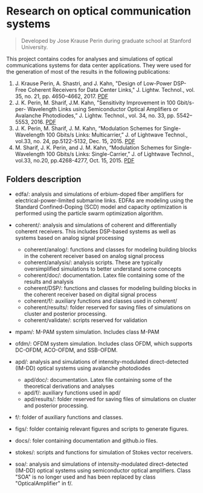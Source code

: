 #  Research on optical communication systems
> Developed by Jose Krause Perin during graduate school at Stanford University.

This project contains codes for analyses and simulations of optical communications systems for data center applications. They were used for the generation of most of the results in the following publications:

1. J. Krause Perin, A. Shastri, and J. Kahn, "Design of Low-Power DSP-Free Coherent Receivers for Data Center Links," J. Lightw. Technol., vol. 35, no. 21, pp. 4650–4662, 2017. [PDF](http://ee.stanford.edu/~jkperin/DSP-free_coherent.pdf)
2. J. K. Perin, M. Sharif, J.M. Kahn, "Sensitivity Improvement in 100 Gbit/s-per- Wavelength Links using Semiconductor Optical Amplifiers or Avalanche Photodiodes,” J. Lightw. Technol., vol. 34, no. 33, pp. 5542–5553, 2016. [PDF](http://ee.stanford.edu/~jmk/pubs/100G.single.laser.SOA.APD.JLT.12-16.pdf)
3. J. K. Perin, M. Sharif, J. M. Kahn, “Modulation Schemes for Single-Wavelength 100 Gbits/s Links: Multicarrier,” J. of Lightwave Technol., vol.33, no. 24, pp.5122-5132, Dec. 15, 2015. [PDF](http://ee.stanford.edu/~jmk/pubs/100.G.single-laser.multicarrier.JLT.15.pdf)
4. M. Sharif, J. K. Perin, and J. M. Kahn, “Modulation Schemes for Single-Wavelength 100 Gbits/s Links: Single-Carrier,” J. of Lightwave Technol., vol.33, no.20, pp.4268-4277, Oct. 15, 2015. [PDF](http://ee.stanford.edu/~jmk/pubs/100.G.single-laser.single-carrier.JLT.15.pdf)

## Folders description
- edfa/: analysis and simulations of erbium-doped fiber amplifiers for electrical-power-limited submarine links. EDFAs are modeling using the Standard Confined-Doping (SCD) model and capacity optimization is performed using the particle swarm optimization algorithm.

- coherent/: analysis and simulations of coherent and differentially coherent receivers. This includes DSP-based systems as well as systems based on analog signal processing
  - coherent/analog/: functions and classes for modeling building blocks in the coherent receiver based on analog signal process
  - coherent/analysis/: analysis scripts. These are typically oversimplified simulations to better understand some concepts 
  - coherent/doc/: documentation. Latex file containing some of the results and analysis
  - coherent/DSP/: functions and classes for modeling building blocks in the coherent receiver based on digital signal process
  - coherent/f/: auxiliary functions and classes used in coherent/
  - coherent/results/: folder reserved for saving files of simulations on cluster and posterior processing.
  - coherent/validate/: scripts reserved for validation

- mpam/: M-PAM system simulation. Includes class M-PAM

- ofdm/: OFDM system simulation. Includes class OFDM, which supports DC-OFDM, ACO-OFDM, and SSB-OFDM.

- apd/: analysis and simulations of intensity-modulated direct-detected (IM-DD) optical systems using avalanche photodiodes  
  - apd/doc/: documentation. Latex file containing some of the theoretical derivations and analyses
  - apd/f/: auxiliary functions used in apd/
  - apd/results/: folder reserved for saving files of simulations on cluster and posterior processing.

- f/: folder of auxiliary functions and classes.

- figs/: folder containig relevant figures and scripts to generate figures.

- docs/: foler containing documentation and github.io files.

- stokes/: scripts and functions for simulation of Stokes vector receivers.

- soa/: analysis and simulations of intensity-modulated direct-detected (IM-DD) optical systems using semiconductor optical amplifiers. Class "SOA" is no longer used and has been replaced by class "OpticalAmplifier" in f/.

